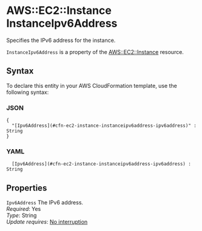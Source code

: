 # AWS::EC2::Instance InstanceIpv6Address<a name="aws-properties-ec2-instance-instanceipv6address"></a>

Specifies the IPv6 address for the instance\.

 `InstanceIpv6Address` is a property of the [AWS::EC2::Instance](https://docs.aws.amazon.com/AWSCloudFormation/latest/UserGuide/aws-properties-ec2-instance.html) resource\.

## Syntax<a name="aws-properties-ec2-instance-instanceipv6address-syntax"></a>

To declare this entity in your AWS CloudFormation template, use the following syntax:

### JSON<a name="aws-properties-ec2-instance-instanceipv6address-syntax.json"></a>

```
{
  "[Ipv6Address](#cfn-ec2-instance-instanceipv6address-ipv6address)" : String
}
```

### YAML<a name="aws-properties-ec2-instance-instanceipv6address-syntax.yaml"></a>

```
﻿  [Ipv6Address](#cfn-ec2-instance-instanceipv6address-ipv6address) : String
```

## Properties<a name="aws-properties-ec2-instance-instanceipv6address-properties"></a>

`Ipv6Address`  <a name="cfn-ec2-instance-instanceipv6address-ipv6address"></a>
The IPv6 address\.  
*Required*: Yes  
*Type*: String  
*Update requires*: [No interruption](https://docs.aws.amazon.com/AWSCloudFormation/latest/UserGuide/using-cfn-updating-stacks-update-behaviors.html#update-no-interrupt)